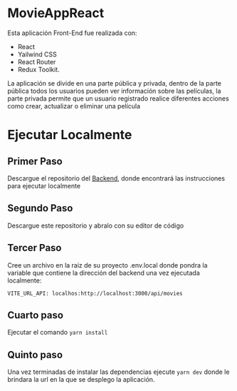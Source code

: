 # MovieAppReact

Esta aplicación Front-End fue realizada con:

- React
- Yailwind CSS 
- React Router
- Redux Toolkit.

La aplicación se divide en una parte pública y privada, dentro de la parte pública todos los usuarios pueden ver información sobre las películas, la parte privada permite que un usuario registrado realice diferentes acciones como crear, actualizar o eliminar una película

# Ejecutar Localmente

## Primer Paso 

Descargue el repositorio del [Backend](https://github.com/pabloAMD/backendMoviesNodeJS), donde encontrará las instrucciones para ejecutar localmente

## Segundo Paso 

Descargue este repositorio y abralo con su editor de código

## Tercer Paso

Cree un archivo en la raiz de su proyecto .env.local donde pondra la variable que contiene la dirección del backend una vez ejecutada localmente:

```
VITE_URL_API: localhos:http://localhost:3000/api/movies

```
## Cuarto paso 
Ejecutar el comando `yarn install`

## Quinto paso
Una vez terminadas de instalar las dependencias ejecute
`yarn dev`
donde le brindara la url en la que se desplego la aplicación.




